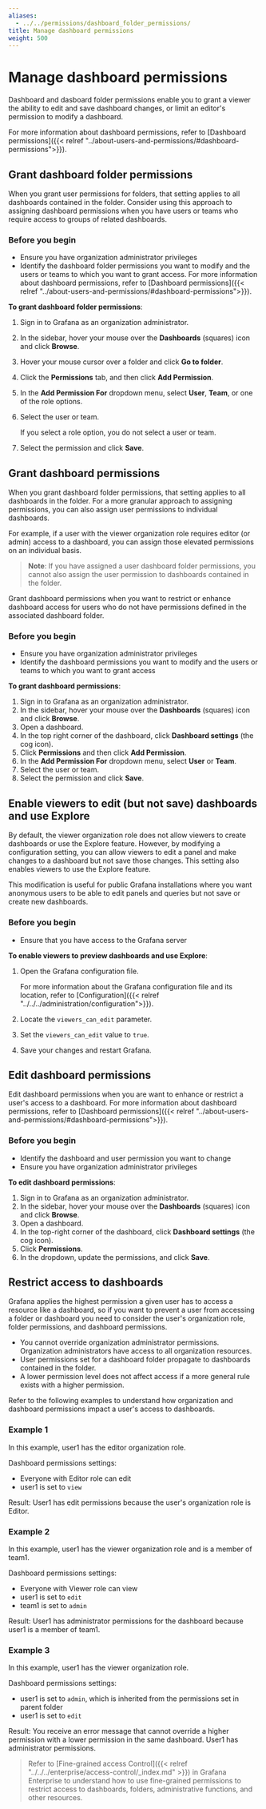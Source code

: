 ```yaml
---
aliases:
  - ../../permissions/dashboard_folder_permissions/
title: Manage dashboard permissions
weight: 500
---
```


# Manage dashboard permissions

Dashboard and dasboard folder permissions enable you to grant a viewer the ability to edit and save dashboard changes, or limit an editor's permission to modify a dashboard.

For more information about dashboard permissions, refer to [Dashboard permissions]({{< relref "../about-users-and-permissions/#dashboard-permissions">}}).

## Grant dashboard folder permissions

When you grant user permissions for folders, that setting applies to all dashboards contained in the folder. Consider using this approach to assigning dashboard permissions when you have users or teams who require access to groups of related dashboards.

### Before you begin

- Ensure you have organization administrator privileges
- Identify the dashboard folder permissions you want to modify and the users or teams to which you want to grant access. For more information about dashboard permissions, refer to [Dashboard permissions]({{< relref "../about-users-and-permissions/#dashboard-permissions">}}).

**To grant dashboard folder permissions**:

1. Sign in to Grafana as an organization administrator.
2. In the sidebar, hover your mouse over the **Dashboards** (squares) icon and click **Browse**.
3. Hover your mouse cursor over a folder and click **Go to folder**.
4. Click the **Permissions** tab, and then click **Add Permission**.
5. In the **Add Permission For** dropdown menu, select **User**, **Team**, or one of the role options.
6. Select the user or team.

   If you select a role option, you do not select a user or team.

7. Select the permission and click **Save**.

## Grant dashboard permissions

When you grant dashboard folder permissions, that setting applies to all dashboards in the folder. For a more granular approach to assigning permissions, you can also assign user permissions to individual dashboards.

For example, if a user with the viewer organization role requires editor (or admin) access to a dashboard, you can assign those elevated permissions on an individual basis.

> **Note**: If you have assigned a user dashboard folder permissions, you cannot also assign the user permission to dashboards contained in the folder.

Grant dashboard permissions when you want to restrict or enhance dashboard access for users who do not have permissions defined in the associated dashboard folder.

### Before you begin

- Ensure you have organization administrator privileges
- Identify the dashboard permissions you want to modify and the users or teams to which you want to grant access

**To grant dashboard permissions**:

1. Sign in to Grafana as an organization administrator.
1. In the sidebar, hover your mouse over the **Dashboards** (squares) icon and click **Browse**.
1. Open a dashboard.
1. In the top right corner of the dashboard, click **Dashboard settings** (the cog icon).
1. Click **Permissions** and then click **Add Permission**.
1. In the **Add Permission For** dropdown menu, select **User** or **Team**.
1. Select the user or team.
1. Select the permission and click **Save**.

## Enable viewers to edit (but not save) dashboards and use Explore

By default, the viewer organization role does not allow viewers to create dashboards or use the Explore feature. However, by modifying a configuration setting, you can allow viewers to edit a panel and make changes to a dashboard but not save those changes. This setting also enables viewers to use the Explore feature.

This modification is useful for public Grafana installations where you want anonymous users to be able to edit panels and queries but not save or create new dashboards.

### Before you begin

- Ensure that you have access to the Grafana server

**To enable viewers to preview dashboards and use Explore**:

1. Open the Grafana configuration file.

   For more information about the Grafana configuration file and its location, refer to [Configuration]({{< relref "../../../administration/configuration">}}).

1. Locate the `viewers_can_edit` parameter.
1. Set the `viewers_can_edit` value to `true`.
1. Save your changes and restart Grafana.

## Edit dashboard permissions

Edit dashboard permissions when you are want to enhance or restrict a user's access to a dashboard. For more information about dashboard permissions, refer to [Dashboard permissions]({{< relref "../about-users-and-permissions/#dashboard-permissions">}}).

### Before you begin

- Identify the dashboard and user permission you want to change
- Ensure you have organization administrator privileges

**To edit dashboard permissions**:

1. Sign in to Grafana as an organization administrator.
1. In the sidebar, hover your mouse over the **Dashboards** (squares) icon and click **Browse**.
1. Open a dashboard.
1. In the top-right corner of the dashboard, click **Dashboard settings** (the cog icon).
1. Click **Permissions**.
1. In the dropdown, update the permissions, and click **Save**.

## Restrict access to dashboards

Grafana applies the highest permission a given user has to access a resource like a dashboard, so if you want to prevent a user from accessing a folder or dashboard you need to consider the user's organization role, folder permissions, and dashboard permissions.

- You cannot override organization administrator permissions. Organization administrators have access to all organization resources.
- User permissions set for a dashboard folder propagate to dashboards contained in the folder.
- A lower permission level does not affect access if a more general rule exists with a higher permission.

Refer to the following examples to understand how organization and dashboard permissions impact a user's access to dashboards.

### Example 1

In this example, user1 has the editor organization role.

Dashboard permissions settings:

- Everyone with Editor role can edit
- user1 is set to `view`

Result: User1 has edit permissions because the user's organization role is Editor.

### Example 2

In this example, user1 has the viewer organization role and is a member of team1.

Dashboard permissions settings:

- Everyone with Viewer role can view
- user1 is set to `edit`
- team1 is set to `admin`

Result: User1 has administrator permissions for the dashboard because user1 is a member of team1.

### Example 3

In this example, user1 has the viewer organization role.

Dashboard permissions settings:

- user1 is set to `admin`, which is inherited from the permissions set in parent folder
- user1 is set to `edit`

Result: You receive an error message that cannot override a higher permission with a lower permission in the same dashboard. User1 has administrator permissions.

> Refer to [Fine-grained access Control]({{< relref "../../../enterprise/access-control/_index.md" >}}) in Grafana Enterprise to understand how to use fine-grained permissions to restrict access to dashboards, folders, administrative functions, and other resources.
